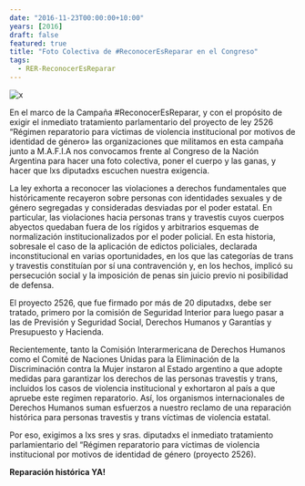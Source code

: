 ```yaml
---
date: "2016-11-23T00:00:00+10:00"
years: [2016]
draft: false
featured: true
title: "Foto Colectiva de #ReconocerEsReparar en el Congreso"
tags:
  - RER-ReconocerEsReparar
---
```


![x](/images/post/20161123.jpg/)

En el marco de la Campaña #ReconocerEsReparar, y con el propósito de exigir el inmediato tratamiento parlamentario del proyecto de ley 2526 “Régimen reparatorio para víctimas de violencia institucional por motivos de identidad de género» las organizaciones que militamos en esta campaña junto a M.A.F.I.A nos convocamos frente al Congreso de la Nación Argentina para hacer una foto colectiva, poner el cuerpo y las ganas, y hacer que lxs diputadxs escuchen nuestra exigencia.

La ley exhorta a reconocer las violaciones a derechos fundamentales que históricamente recayeron sobre personas con identidades sexuales y de género segregadas y consideradas desviadas por el poder estatal. En particular, las violaciones hacia personas trans y travestis cuyos cuerpos abyectos quedaban fuera de los rígidos y arbitrarios esquemas de normalización institucionalizados por el poder policial. En esta historia, sobresale el caso de la aplicación de edictos policiales, declarada inconstitucional en varias oportunidades, en los que las categorías de trans y travestis constituían por sí una contravención y, en los hechos, implicó su persecución social y la imposición de penas sin juicio previo ni posibilidad de defensa.

El proyecto 2526, que fue firmado por más de 20 diputadxs, debe ser tratado, primero por la comisión de Seguridad Interior para luego pasar a las de Previsión y Seguridad Social, Derechos Humanos y Garantías y Presupuesto y Hacienda.

Recientemente, tanto la Comisión Interarmericana de Derechos Humanos como el Comité de Naciones Unidas para la Eliminación de la Discriminación contra la Mujer instaron al Estado argentino a que adopte medidas para garantizar los derechos de las personas travestis y trans, incluidos los casos de violencia institucional y exhortaron al país a que apruebe este regimen reparatorio. Así, los organismos internacionales de Derechos Humanos suman esfuerzos a nuestro reclamo de una reparación histórica para personas travestis y trans víctimas de violencia estatal.

Por eso, exigimos a lxs sres y sras. diputadxs el inmediato tratamiento parlamientario del “Régimen reparatorio para víctimas de violencia institucional por motivos de identidad de género (proyecto 2526).

**Reparación histórica YA!**
